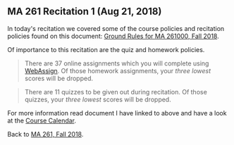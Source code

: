## []() MA 261 Recitation 1 (Aug 21, 2018)
In today's recitation we covered some of the course policies and recitation
policies found on this document: [Ground Rules for MA 261000, Fall 2018](https://www.math.purdue.edu/~chenjk/MA26100GroundrulesFall2018.pdf).

Of importance to this recitation are the quiz and homework policies. 

> There are 37 online assignments which you will complete using
> [WebAssign](https://www.webassign.net/purdue/login.html). Of those homework
> assignments, your *three lowest* scores will be dropped.

> There are 11 quizzes to be given out during recitation. Of those quizzes, your
> *three lowest* scores will be dropped.

For more information read document I have linked to above and have a look at the
[Course Calendar](https://www.math.purdue.edu/~chenjk/261-F18-calendar.html).

Back to [MA 261, Fall 2018](../#-course).
